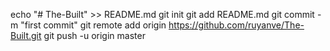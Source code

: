 echo "# The-Built" >> README.md
git init
git add README.md
git commit -m "first commit"
git remote add origin https://github.com/ruyanve/The-Built.git
git push -u origin master
